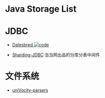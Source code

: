 # Java Storage List

# JDBC

- [Dalesbred ![code](https://shorturl.at/dlxyK)](http://dalesbred.org/)

- [Sharding-JDBC]():当当网出品的分库分表中间件

# 文件系统

- [uniVocity-parsers](https://github.com/uniVocity/univocity-parsers)
